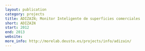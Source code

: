 ```yaml
--- 
layout: publication
category: projects
title: ADIZAIN; Monitor Inteligente de superficies comerciales
short: ADIZAIN
start: 2012
end: 2013
website: 
more_info: http://morelab.deusto.es/projects/info/adizain/
--- 
```


